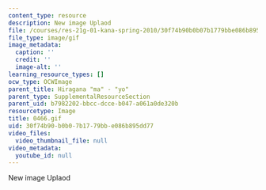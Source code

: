 ```yaml
---
content_type: resource
description: New image Uplaod
file: /courses/res-21g-01-kana-spring-2010/30f74b90b0b07b1779bbe086b895dd77_0466.gif
file_type: image/gif
image_metadata:
  caption: ''
  credit: ''
  image-alt: ''
learning_resource_types: []
ocw_type: OCWImage
parent_title: Hiragana "ma" - "yo"
parent_type: SupplementalResourceSection
parent_uid: b7982202-bbcc-dcce-b047-a061a0de320b
resourcetype: Image
title: 0466.gif
uid: 30f74b90-b0b0-7b17-79bb-e086b895dd77
video_files:
  video_thumbnail_file: null
video_metadata:
  youtube_id: null
---
```

New image Uplaod

